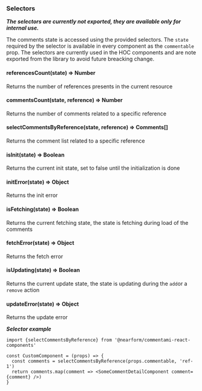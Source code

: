 ### Selectors

***The selectors are currently not exported, they are available only for internal use.***

The comments state is accessed using the provided selectors. The `state` required by the selector is available in every component as the `commentable` prop.
The selectors are currently used in the HOC components and are note exported from the library to avoid future breacking change.

#### referencesCount(state) => Number

Returns the number of references presents in the current resource

#### commentsCount(state, reference) => Number

Returns the number of comments related to a specific reference

#### selectCommentsByReference(state, reference) => Comments[]

Returns the comment list related to a specific reference

#### isInit(state) => Boolean

Returns the current init state, set to false until the initialization is done

#### initError(state) => Object

Returns the init error

#### isFetching(state) => Boolean

Returns the current fetching state, the state is fetching during load of the comments

#### fetchError(state) => Object

Returns the fetch error

#### isUpdating(state) => Boolean

Returns the current update state, the state is updating during the `add`or a `remove` action

#### updateError(state) => Object

Returns the update error


***Selector example***

```
import {selectCommentsByReference} from '@nearform/commentami-react-components'

const CustomComponent = (props) => {
  const comments = selectCommentsByReference(props.commentable, 'ref-1')
  return comments.map(comment => <SomeCommentDetailComponent comment={comment} />)
}
```
